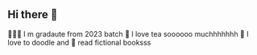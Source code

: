 ## Hi there 👋

👩🏻‍🎓 I m gradaute from 2023 batch 
🍵 I love tea soooooo muchhhhhhh
🎨 I love to doodle and 📖 read fictional booksss
